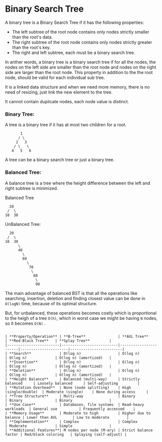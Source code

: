 # Binary Search Tree

A binary tree is a Binary Search Tree if it has the following properties:

- The left subtree of the root node contains only nodes strictly smaller than the root's data.
- The right subtree of the root node contains only nodes strictly greater than the root's key.
- The right and left subtree, each must be a binary search tree.

In anther words, a binary tree is a binary search tree if for all the nodes, the nodes on the left side are smaller than the root node and nodes on the right side are larger than the root node. This property in addition to the the root node, should be valid for each individual sub tree.

It is a linked data structure and when we need more memory, there is no need of resizing, just link the new element to the tree.

It cannot contain duplicate nodes, each node value is distinct.

### Binary Tree:

A tree is a binary tree if it has at most two children for a root.

```plaintext
       1
      / \
     2   3
    / \   \
   4   5   6

```

A tree can be a binary search tree or just a binary tree.

### Balanced Tree:

A balance tree is a tree where the height difference between the left and right subtree is minimized.

Balanced Tree

```plaintext
  20
 /  \
10  30

```

UnBalanced Tree:

```plaintext
  20
 /  \
10  30
      \
      40
        \
        60
          \
           70
            \
             80
              \
              90

```

The main advantage of balanced BST is that all the operations like searching, insertion, deletion and finding closest value can be done in `O(logN)` time, because of its optimal structure.

But, for unbalanced, these operations becomes costly which is proportional to the heigh of a tree `O(h)`, which in worst case we might be having `N` nodes, so it becomes `O(N)` .

```table

| **Property/Operation** | **B-Tree**               | **AVL Tree**          | **Red-Black Tree**   | **Splay Tree**         |
|------------------------|--------------------------|-----------------------|----------------------|------------------------|
| **Search**             | O(log n)                 | O(log n)              | O(log n)             | O(log n) (amortized)   |
| **Insertion**          | O(log n)                 | O(log n)              | O(log n)             | O(log n) (amortized)   |
| **Deletion**           | O(log n)                 | O(log n)              | O(log n)             | O(log n) (amortized)   |
| **Height Balance**     | Balanced (multi-way)     | Strictly balanced     | Loosely balanced     | Self-adjusting         |
| **Rotation Overhead**  | None (node splitting)    | High (single/double)  | Moderate (single)    | None during access     |
| **Tree Structure**     | Multi-way                | Binary                | Binary               | Binary                 |
| **Use Case**           | Databases, file systems  | Read-heavy workloads  | General use          | Frequently accessed    |
| **Memory Usage**       | Moderate to high         | Higher due to balance | Lower than AVL       | Low to moderate        |
| **Implementation**     | Complex                  | Complex               | Moderate             | Simple                 |
| **Additional Features**| M nodes per node (M-ary) | Strict balance factor | Red/black coloring   | Splaying (self-adjust) |


```
